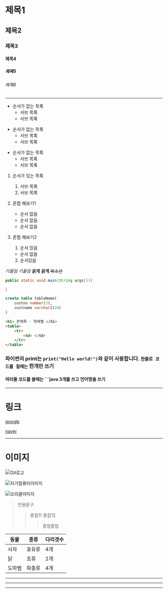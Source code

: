 # 제목1
## 제목2
### 제목3
#### 제목4
##### 제목5
###### 제목6
---
- 순서가 없는 목록
  - 서브 목록
  - 서브 목록
 
+ 순서가 없는 목록
  + 서브 목록
  + 서브 목록

* 순서가 없는 목록
   * 서브 목록
   * 서브 목록

1. 순서가 있는 목록
   1. 서브 목록
   2. 서브 목록

1. 혼합 해보기1
   - 순서 없음
   + 순서 없음
   * 순서 없음

2. 혼합 해보기2
   1. 순서 있음
   - 순서 없음
   2. 순서있음  


*기울임*
_기울임_
**굵게**
__굵게__
~~취소선~~

```java
public static void main(String args[]){

}
```
```sql
create table tableName(
    custno number(3),
    custname varchar2(20)
)

```

```html
<h1> 큰제목 - 첫레벨 </h1>
<table>
    <tr>
        <td> </td>
    </tr>
</table>
```

### 파이썬의 print는 `print("Hello world!")`와 같이 사용합니다. `한줄로 코드를 칠때는` 한개만 쓰기

#### 여러줄 코드를 쓸때는 ```java 3개를 쓰고 언어명을 쓰기

---
# 링크
[google](https://google.com)

[naver](https://www.naver.com)

---
# 이미지
![Git로고](https://git-scm.com/images/logo@2x.png)

![자기컴퓨터이미지](googleimage.png)

![오라클이미지](oracle.png)

> 인용문구
>> 중첩11
>> 중첩12
>>> 중첩중첩

| 동물 | 종류 | 다리갯수 |
| ---- | ---- | -------- |
| 사자 | 포유류 | 4개 |
| 닭 | 조류 | 2개 |
| 도마뱀 | 파충류 | 4개 |


---
***
___










